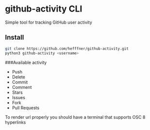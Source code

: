 # github-activity CLI
Simple tool for tracking GitHub user activity
## Install
```bash
git clone https://github.com/hefffner/github-activity.git
python3 github-activity <username>
```
###Available activity
- Push
- Delete
- Commit
- Comment
- Stars
- Issues
- Fork
- Pull Requests

To render url properly you should have a terminal that supports OSC 8 hyperlinks
